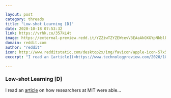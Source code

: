 ```yaml
---

layout: post
category: threads
title: "Low-shot Learning [D]"
date: 2020-10-18 07:53:32
link: https://vrhk.co/357kL4t
image: https://external-preview.redd.it/YZZiwTZYZEWcevV3EAaAkOXGYpNkblkp8tFF7numeos.jpg?width=1200&height=600&auto=webp&crop=1200:600,smart&s=17b31402e94c4ae9d1fd4f87f6bf210ce18f1003
domain: reddit.com
author: "reddit"
icon: http://www.redditstatic.com/desktop2x/img/favicon/apple-icon-57x57.png
excerpt: "I read an [article](<https://www.technologyreview.com/2020/10/16/1010566/ai-machine-learning-with-tiny-data/>) on how researchers at MIT were able..."

---
```


### Low-shot Learning [D]

I read an [article](<https://www.technologyreview.com/2020/10/16/1010566/ai-machine-learning-with-tiny-data/>) on how researchers at MIT were able...